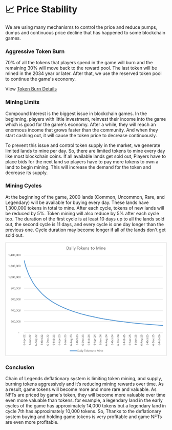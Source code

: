 # 📈 Price Stability

We are using many mechanisms to control the price and reduce pumps, dumps and continuous price decline that has happened to some blockchain games.

### Aggressive Token Burn

70% of all the tokens that players spend in the game will burn and the remaining 30% will move back to the reward pool. The last token will be mined in the 2034 year or later. After that, we use the reserved token pool to continue the game's economy.

View [Token Burn Details](https://docs.google.com/spreadsheets/d/1jTGPdGgSPoGODWzqaJmpVmQr\_ePfBykKbV1Oh7nBhqU/edit?usp=sharing)

### Mining Limits

Compound Interest is the biggest issue in blockchain games. In the beginning, players with little investment, reinvest their income into the game which is good for the game's economy. After a while, they will reach an enormous income that grows faster than the community. And when they start cashing out, it will cause the token price to decrease continuously.

To prevent this issue and control token supply in the market, we generate limited lands to mine per day. So, there are limited tokens to mine every day like most blockchain coins. If all available lands get sold out, Players have to place bids for the next land so players have to pay more tokens to own a land to begin mining. This will increase the demand for the token and decrease its supply.

### Mining Cycles

At the beginning of the game, 2000 lands (Common, Uncommon, Rare, and Legendary) will be available for buying every day. These lands have 1,300,000 tokens in total to mine. After each cycle, tokens of new lands will be reduced by 5%. Token mining will also reduce by 5% after each cycle too. The duration of the first cycle is at least 10 days up to all the lands sold out, the second cycle is 11 days, and every cycle is one day longer than the previous one. Cycle duration may become longer if all of the lands don't get sold out.

![](<.gitbook/assets/image (5).png>)

### Conclusion

Chain of Legends deflationary system is limiting token mining, and supply, burning tokens aggressively and it’s reducing mining rewards over time. As a result, game tokens will become more and more rare and valuable. As NFTs are priced by game's token, they will become more valuable over time even more valuable than tokens. for example, a legendary land in the early cycles of the game has approximately 14,000 tokens but a legendary land in cycle 7th has approximately 10,000 tokens. So, Thanks to the deflationary system buying and holding game tokens is very profitable and game NFTs are even more profitable.
